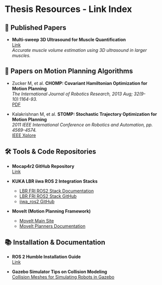# Thesis Resources - Link Index

## 📄 Published Papers

- **Multi-sweep 3D Ultrasound for Muscle Quantification**  
  [Link](https://www.sciencedirect.com/science/article/pii/S0021929023000702)  
  _Accurate muscle volume estimation using 3D ultrasound in larger muscles._

## 📑 Papers on Motion Planning Algorithms

- Zucker M, et al. **CHOMP: Covariant Hamiltonian Optimization for Motion Planning**  
  _The International Journal of Robotics Research, 2013 Aug; 32(9-10):1164-93._  
  [PDF](https://journals.sagepub.com/doi/pdf/10.1177/0278364913488805)

- Kalakrishnan M, et al. **STOMP: Stochastic Trajectory Optimization for Motion Planning**  
  _2011 IEEE International Conference on Robotics and Automation, pp. 4569-4574._  
  [IEEE Xplore](https://ieeexplore.ieee.org/abstract/document/5980280)


## 🛠️ Tools & Code Repositories

- **Mocap4r2 GitHub Repository**  
  [Link](https://github.com/MOCAP4ROS2-Project/mocap4ros2_optitrack)

- **KUKA LBR iiwa ROS 2 Integration Stacks**  
  - [LBR FRI ROS2 Stack Documentation](https://lbr-stack.readthedocs.io/en/latest/)  
  - [LBR FRI ROS2 Stack GitHub](https://github.com/lbr-stack/lbr_fri_ros2_stack)  
  - [iiwa_ros2 GitHub](https://github.com/ICube-Robotics/iiwa_ros2)

- **MoveIt (Motion Planning Framework)**  
  - [MoveIt Main Site](https://moveit.picknik.ai/main/index.html)  
  - [MoveIt Planners Documentation](https://moveit.ai/documentation/planners/)

## 📚 Installation & Documentation

- **ROS 2 Humble Installation Guide**  
  [Link](https://docs.ros.org/en/humble/Installation.html)

- **Gazebo Simulator Tips on Collision Modeling**  
  [Collision Meshes for Simulating Robots in Gazebo](https://adamconkey.medium.com/collision-meshes-for-simulating-robots-in-gazebo-ccc647d8b87d)

